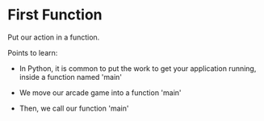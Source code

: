 # First Function

Put our action in a function.

Points to learn:

- In Python, it is common to put the work to get your application
  running, inside a function named 'main'

- We move our arcade game into a function 'main'

- Then, we call our function 'main'
